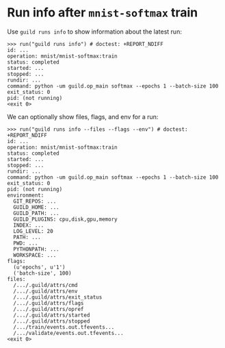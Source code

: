 # Run info after `mnist-softmax` train

Use `guild runs info` to show information about the latest run:

    >>> run("guild runs info") # doctest: +REPORT_NDIFF
    id: ...
    operation: mnist/mnist-softmax:train
    status: completed
    started: ...
    stopped: ...
    rundir: ...
    command: python -um guild.op_main softmax --epochs 1 --batch-size 100
    exit_status: 0
    pid: (not running)
    <exit 0>

We can optionally show files, flags, and env for a run:

    >>> run("guild runs info --files --flags --env") # doctest: +REPORT_NDIFF
    id: ...
    operation: mnist/mnist-softmax:train
    status: completed
    started: ...
    stopped: ...
    rundir: ...
    command: python -um guild.op_main softmax --epochs 1 --batch-size 100
    exit_status: 0
    pid: (not running)
    environment:
      GIT_REPOS: ...
      GUILD_HOME: ...
      GUILD_PATH: ...
      GUILD_PLUGINS: cpu,disk,gpu,memory
      INDEX: ...
      LOG_LEVEL: 20
      PATH: ...
      PWD: ...
      PYTHONPATH: ...
      WORKSPACE: ...
    flags:
      (u'epochs', u'1')
      ('batch-size', 100)
    files:
      /.../.guild/attrs/cmd
      /.../.guild/attrs/env
      /.../.guild/attrs/exit_status
      /.../.guild/attrs/flags
      /.../.guild/attrs/opref
      /.../.guild/attrs/started
      /.../.guild/attrs/stopped
      /.../train/events.out.tfevents...
      /.../validate/events.out.tfevents...
    <exit 0>

